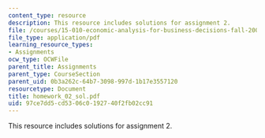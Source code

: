 ```yaml
---
content_type: resource
description: This resource includes solutions for assignment 2.
file: /courses/15-010-economic-analysis-for-business-decisions-fall-2004/97ce7dd5cd5306c0192740f2fb02cc91_homework_02_sol.pdf
file_type: application/pdf
learning_resource_types:
- Assignments
ocw_type: OCWFile
parent_title: Assignments
parent_type: CourseSection
parent_uid: 0b3a262c-64b7-3098-997d-1b17e3557120
resourcetype: Document
title: homework_02_sol.pdf
uid: 97ce7dd5-cd53-06c0-1927-40f2fb02cc91
---
```

This resource includes solutions for assignment 2.

